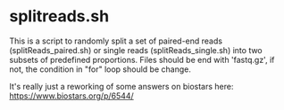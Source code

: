 # splitreads.sh

This is a script to randomly split a set of paired-end reads (splitReads_paired.sh) or single reads (splitReads_single.sh) into two subsets of predefined proportions. Files should be end with 'fastq.gz', if not, the condition in "for" loop should be change.

It's really just a reworking of some answers on biostars here: https://www.biostars.org/p/6544/
